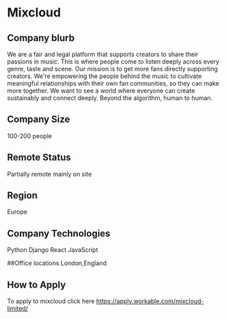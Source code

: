 # Mixcloud

## Company blurb
We are a fair and legal platform that supports creators to share their passions in music. This is where people come to listen deeply across every genre, taste and scene. Our mission is to get more fans directly supporting creators. We're empowering the people behind the music to cultivate meaningful relationships with their own fan communities, so they can make more together. We want to see a world where everyone can create sustainably and connect deeply. Beyond the algorithm, human to human.

## Company Size
100-200 people

## Remote Status
Partially remote mainly on site

## Region
Europe

## Company Technologies
Python
Django
React
JavaScript

##Office locations
London,England

## How to Apply
To apply to mixcloud click here https://apply.workable.com/mixcloud-limited/